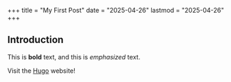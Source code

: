 +++
title = "My First Post"
date = "2025-04-26"
lastmod = "2025-04-26"
+++

## Introduction

This is **bold** text, and this is *emphasized* text.

Visit the [Hugo](https://gohugo.io) website!

